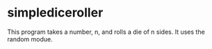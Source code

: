 # simplediceroller
This program takes a number, n, and rolls a die of n sides. It uses the random modue.
